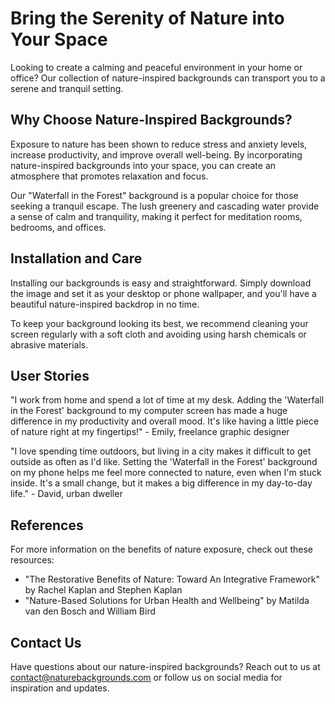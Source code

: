 <!--font:Raleway-->

# Bring the Serenity of Nature into Your Space

Looking to create a calming and peaceful environment in your home or office? Our collection of nature-inspired backgrounds can transport you to a serene and tranquil setting.

## Why Choose Nature-Inspired Backgrounds?

Exposure to nature has been shown to reduce stress and anxiety levels, increase productivity, and improve overall well-being. By incorporating nature-inspired backgrounds into your space, you can create an atmosphere that promotes relaxation and focus.

Our "Waterfall in the Forest" background is a popular choice for those seeking a tranquil escape. The lush greenery and cascading water provide a sense of calm and tranquility, making it perfect for meditation rooms, bedrooms, and offices.

## Installation and Care

Installing our backgrounds is easy and straightforward. Simply download the image and set it as your desktop or phone wallpaper, and you'll have a beautiful nature-inspired backdrop in no time.

To keep your background looking its best, we recommend cleaning your screen regularly with a soft cloth and avoiding using harsh chemicals or abrasive materials.

## User Stories

"I work from home and spend a lot of time at my desk. Adding the 'Waterfall in the Forest' background to my computer screen has made a huge difference in my productivity and overall mood. It's like having a little piece of nature right at my fingertips!" - Emily, freelance graphic designer

"I love spending time outdoors, but living in a city makes it difficult to get outside as often as I'd like. Setting the 'Waterfall in the Forest' background on my phone helps me feel more connected to nature, even when I'm stuck inside. It's a small change, but it makes a big difference in my day-to-day life." - David, urban dweller

## References

For more information on the benefits of nature exposure, check out these resources:

- "The Restorative Benefits of Nature: Toward An Integrative Framework" by Rachel Kaplan and Stephen Kaplan
- "Nature-Based Solutions for Urban Health and Wellbeing" by Matilda van den Bosch and William Bird

## Contact Us

Have questions about our nature-inspired backgrounds? Reach out to us at [contact@naturebackgrounds.com](mailto:contact@naturebackgrounds.com) or follow us on social media for inspiration and updates.

<!--

Write me content for website with wallpaper which alt text is:

"A waterfall in the forest"

The name/title of the page should not be 1:1 copy of the alt text but rather a real content of the website which is using this wallpaper.

- Use markdown format 
- Start with heading
- Heading should be short and concise
- The content should look like a real website 
- The website should not be about the wallpaper, wallpaper is just a related background
- Heading should be contain work "wallpaper" or "background"
- Include real sections like references, contact, user stories, etc. use things relevant to the page purpose.
- Feel free to use structure like headings, bullets, numbering, blockquotes, paragraphs, horizontal lines, etc.
- You can use formatting like bold or _italic_
- You can include UTF-8 emojis
- Links should be only #hash anchors (and you can refer to the document itself)
- Do not include images


---


# Nature-Inspired Wallpaper for a Calming Environment

Looking for a way to bring the beauty of nature into your home or office? Our collection of nature-inspired wallpapers will transport you to a peaceful and calming environment. 

## Why Choose Nature-Inspired Wallpaper?

Studies have shown that exposure to nature can reduce stress and anxiety levels, increase productivity, and improve overall well-being. By incorporating nature-inspired wallpaper into your space, you can create a serene atmosphere that promotes relaxation and focus.

Our "Waterfall in the Forest" wallpaper is a popular choice for those seeking a tranquil escape. The lush greenery and cascading water provide a sense of calm and tranquility, making it perfect for meditation rooms, bedrooms, and offices.

## Installation and Care

Installing our wallpaper is easy and straightforward. Simply follow the instructions provided with your order, and you'll have a beautiful nature-inspired backdrop in no time. 

To keep your wallpaper looking its best, we recommend cleaning it regularly with a soft cloth and mild soap. Avoid using harsh chemicals or abrasive materials, as these can damage the surface of the wallpaper.

## User Stories

"I recently redecorated my home office and wanted to create a space that was both functional and calming. I chose the 'Waterfall in the Forest' wallpaper, and it has made such a difference! I feel more relaxed and focused when I'm working, and the natural scenery helps me stay connected to the outdoors." - Sarah, freelance writer

"I've always loved spending time in nature, but living in the city makes it difficult to get outside as often as I'd like. Adding the 'Waterfall in the Forest' wallpaper to my living room has helped me feel more connected to nature, even when I'm indoors. It's like having a little piece of the outdoors right in my own home!" - Michael, urban dweller

## References

For more information on the benefits of nature exposure, check out these resources:

- "The Restorative Benefits of Nature: Toward An Integrative Framework" by Rachel Kaplan and Stephen Kaplan
- "Nature-Based Solutions for Urban Health and Wellbeing" by Matilda van den Bosch and William Bird

## Contact Us

Have questions about our nature-inspired wallpaper collection? Reach out to us at [contact@naturewallpaper.com](mailto:contact@naturewallpaper.com) or follow us on social media for inspiration and updates.


---


Heading should not include word "wallpaper". The website should not be about the wallpaper itself, wallpaper is just a related background, rewrite whole content.


---


# Bring the Serenity of Nature into Your Space

Looking to create a calming and peaceful environment in your home or office? Our collection of nature-inspired backgrounds can transport you to a serene and tranquil setting.

## Why Choose Nature-Inspired Backgrounds?

Exposure to nature has been shown to reduce stress and anxiety levels, increase productivity, and improve overall well-being. By incorporating nature-inspired backgrounds into your space, you can create an atmosphere that promotes relaxation and focus.

Our "Waterfall in the Forest" background is a popular choice for those seeking a tranquil escape. The lush greenery and cascading water provide a sense of calm and tranquility, making it perfect for meditation rooms, bedrooms, and offices.

## Installation and Care

Installing our backgrounds is easy and straightforward. Simply download the image and set it as your desktop or phone wallpaper, and you'll have a beautiful nature-inspired backdrop in no time.

To keep your background looking its best, we recommend cleaning your screen regularly with a soft cloth and avoiding using harsh chemicals or abrasive materials.

## User Stories

"I work from home and spend a lot of time at my desk. Adding the 'Waterfall in the Forest' background to my computer screen has made a huge difference in my productivity and overall mood. It's like having a little piece of nature right at my fingertips!" - Emily, freelance graphic designer

"I love spending time outdoors, but living in a city makes it difficult to get outside as often as I'd like. Setting the 'Waterfall in the Forest' background on my phone helps me feel more connected to nature, even when I'm stuck inside. It's a small change, but it makes a big difference in my day-to-day life." - David, urban dweller

## References

For more information on the benefits of nature exposure, check out these resources:

- "The Restorative Benefits of Nature: Toward An Integrative Framework" by Rachel Kaplan and Stephen Kaplan
- "Nature-Based Solutions for Urban Health and Wellbeing" by Matilda van den Bosch and William Bird

## Contact Us

Have questions about our nature-inspired backgrounds? Reach out to us at [contact@naturebackgrounds.com](mailto:contact@naturebackgrounds.com) or follow us on social media for inspiration and updates.

-->
